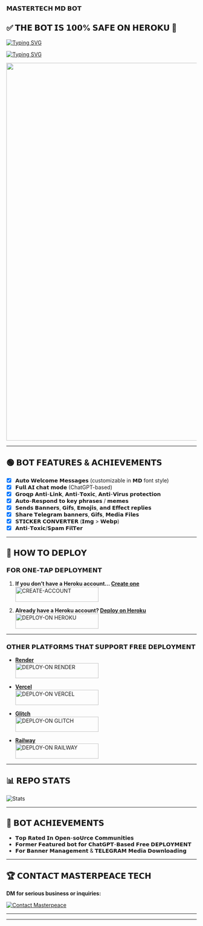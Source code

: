 ### 𝗠𝗔𝗦𝗧𝗘𝗥𝗧𝗘𝗖𝗛 𝗠𝗗 𝗕𝗢𝗧

## ✅ 𝗧𝗛𝗘 𝗕𝗢𝗧 𝗜𝗦 𝟭𝟬𝟬% 𝗦𝗔𝗙𝗘 𝗢𝗡 𝗛𝗘𝗥𝗢𝗞𝗨 💯

[![Typing SVG](https://readme-typing-svg.herokuapp.com?font=Rockstar-ExtraBold&size=30&pause=2000&color=960FF&center=true&vCenter=true&width=815&height=60&lines=mastertec~md+mastertech~md+mastertec~md+mastertech~md+mastertec~md+mastertech~md+mastertec~md)](https://git.io/typing-svg)

[![Typing SVG](https://readme-typing-svg.herokuapp.com?font=Rockstar-ExtraBold&size=30&pause=2000&color=6008OF&center=true&vCenter=true&width=815&height=60&lines=MASTERTECH+MD+%E2%97%95+CREATED+BY+MASTERPEACE)](https://git.io/typing-svg)

<p align="center"><img src="https://i.ibb.co/jvTFhLwF/IMG-20250215-140630.jpg" width="700" height="1000"/></p>

---

## 🟢 𝗕𝗢𝗧 𝗙𝗘𝗔𝗧𝗨𝗥𝗘𝗦 & 𝗔𝗖𝗛𝗜𝗘𝗩𝗘𝗠𝗘𝗡𝗧𝗦

- [x] 𝗔𝘂𝘁𝗼 𝗪𝗲𝗹𝗰𝗼𝗺𝗲 𝗠𝗲𝘀𝘀𝗮𝗴𝗲𝘀 (customizable in 𝗠𝗗 font style)
- [x] 𝗙𝘂𝗹𝗹 𝗔𝗜 𝗰𝗵𝗮𝘁 𝗺𝗼𝗱𝗲 (ChatGPT-based)
- [x] 𝗚𝗿𝗼𝗾𝗽 𝗔𝗻𝘁𝗶-𝗟𝗶𝗻𝗸, 𝗔𝗻𝘁𝗶-𝗧𝗼𝘅𝗶𝗰, 𝗔𝗻𝘁𝗶-𝗩𝗶𝗿𝘂𝘀 𝗽𝗿𝗼𝘁𝗲𝗰𝘁𝗶𝗼𝗻
- [x] 𝗔𝘂𝘁𝗼-𝗥𝗲𝘀𝗽𝗼𝗻𝗱 𝘁𝗼 𝗸𝗲𝘆 𝗽𝗵𝗿𝗮𝘀𝗲𝘀 / 𝗺𝗲𝗺𝗲𝘀
- [x] 𝗦𝗲𝗻𝗱𝘀 𝗕𝗮𝗻𝗻𝗲𝗿𝘀, 𝗚𝗶𝗳𝘀, 𝗘𝗺𝗼𝗷𝗶𝘀, 𝗮𝗻𝗱 𝗘𝗳𝗳𝗲𝗰𝘁 𝗿𝗲𝗽𝗹𝗶𝗲𝘀
- [x] 𝗦𝗵𝗮𝗿𝗲 𝗧𝗲𝗹𝗲𝗴𝗿𝗮𝗺 𝗯𝗮𝗻𝗻𝗲𝗿𝘀, 𝗚𝗶𝗳𝘀, 𝗠𝗲𝗱𝗶𝗮 𝗙𝗶𝗹𝗲𝘀
- [x] 𝗦𝗧𝗜𝗖𝗞𝗘𝗥 𝗖𝗢𝗡𝗩𝗘𝗥𝗧𝗘𝗥  (𝗜𝗺𝗴 > 𝗪𝗲𝗯𝗽)
- [x] 𝗔𝗻𝘁𝗶-𝗧𝗼𝘅𝗶𝗰/𝗦𝗽𝗮𝗺 𝗙𝗶𝗹𝗧𝗲𝗿

---

## 🔗 𝗛𝗢𝗪 𝗧𝗢 𝗗𝗘𝗣𝗟𝗢𝗬

### 𝗙𝗢𝗥 𝗢𝗡𝗘-𝗧𝗔𝗣 𝗗𝗘𝗣𝗟𝗢𝗬𝗠𝗘𝗡𝗧

1. **If you don’t have a Heroku account… [Create one](https://signup.heroku.com/)**  
   <a href="https://signup.heroku.com/"><img title="CREATE-ACCOUNT" src="https://img.shields.io/badge/CREATE-ACCOUNT-h?color=purple&style=for-the-badge&logo=heroku" width="220" height="40"/></a>

2. **Already have a Heroku account? [Deploy on Heroku](https://dashboard.heroku.com/new?template=https://github.com/mastertech-xd254/mastertech-xd)**  
   <a href="https://dashboard.heroku.com/new?template=https://github.com/mastertech-xd254/mastertech-xd"><img title="DEPLOY-ON HEROKU" src="https://img.shields.io/badge/DEPLOY-ON%20HEROKU-h?color=purple&style=for-the-badge&logo=heroku" width="220" height="40"/></a>

---

### 𝗢𝗧𝗛𝗘𝗥 𝗣𝗟𝗔𝗧𝗙𝗢𝗥𝗠𝗦 𝗧𝗛𝗔𝗧 𝗦𝗨𝗣𝗣𝗢𝗥𝗧 𝗙𝗥𝗘𝗘 𝗗𝗘𝗣𝗟𝗢𝗬𝗠𝗘𝗡𝗧

- **[Render](https://render.com/)**  
   <a href="https://render.com/"><img title="DEPLOY-ON RENDER" src="https://img.shields.io/badge/DEPLOY-ON%20RENDER-h?color=green&style=for-the-badge&logo=render" width="220" height="40"/></a>

- **[Vercel](https://vercel.com/)**  
   <a href="https://vercel.com/"><img title="DEPLOY-ON VERCEL" src="https://img.shields.io/badge/DEPLOY-ON%20VERCEL-h?color=blue&style=for-the-badge&logo=vercel" width="220" height="40"/></a>

- **[Glitch](https://glitch.com/)**  
   <a href="https://glitch.com/"><img title="DEPLOY-ON GLITCH" src="https://img.shields.io/badge/DEPLOY-ON%20GLITCH-h?color=orange&style=for-the-badge&logo=glitch" width="220" height="40"/></a>

- **[Railway](https://railway.app/)**  
   <a href="https://railway.app/"><img title="DEPLOY-ON RAILWAY" src="https://img.shields.io/badge/DEPLOY-ON%20RAILWAY-h?color=blue&style=for-the-badge&logo=railway" width="220" height="40"/></a>

---

## 📊 𝗥𝗘𝗣𝗢 𝗦𝗧𝗔𝗧𝗦

![Stats](https://github-readme-stats.vercel.app/api/pin/?username=mastertech-md&repo=Mastertech&show_owner=true&theme=dark)

---

## 🏅 𝗕𝗢𝗧 𝗔𝗖𝗛𝗜𝗘𝗩𝗘𝗠𝗘𝗡𝗧𝗦

- 𝗧𝗼𝗽 𝗥𝗮𝘁𝗲𝗱 𝗜𝗻 𝗢𝗽𝗲𝗻-𝘀𝗼𝗨𝗿𝗰𝗲 𝗖𝗼𝗺𝗺𝘂𝗻𝗶𝘁𝗶𝗲𝘀
- 𝗙𝗼𝗿𝗺𝗲𝗿 𝗙𝗲𝗮𝘁𝘂𝗿𝗲𝗱 𝗯𝗼𝘁 𝗳𝗼𝗿 𝗖𝗵𝗮𝘁𝗚𝗣𝗧-𝗕𝗮𝘀𝗲𝗱 𝗙𝗿𝗲𝗲 𝗗𝗘𝗣𝗟𝗢𝗬𝗠𝗘𝗡𝗧
- 𝗙𝗼𝗿 𝗕𝗮𝗻𝗻𝗲𝗿 𝗠𝗮𝗻𝗮𝗴𝗲𝗺𝗲𝗻𝘁 & 𝗧𝗘𝗟𝗘𝗚𝗥𝗔𝗠 𝗠𝗲𝗱𝗶𝗮 𝗗𝗼𝘄𝗻𝗹𝗼𝗮𝗱𝗶𝗻𝗴

---

## 🏆 𝗖𝗢𝗡𝗧𝗔𝗖𝗧 𝗠𝗔𝗦𝗧𝗘𝗥𝗣𝗘𝗔𝗖𝗘 𝗧𝗘𝗖𝗛

**DM for serious business or inquiries:**

[![Contact Masterpeace](https://img.shields.io/badge/CONTACT-MASTERPEACE-h?color=black&style=for-the-badge&logo=audi)](https://Wa.me/254743727510)

---

---
